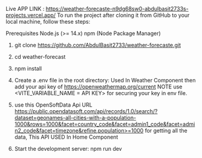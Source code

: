 Live APP LINK : https://weather-forecaste-n9dg68sw0-abdulbasit2733s-projects.vercel.app/
To run the project after cloning it from GitHub to your local machine, follow these steps:

Prerequisites
Node.js (>= 14.x)
npm (Node Package Manager)

1. git clone https://github.com/AbdulBasit2733/weather-forecaste.git
2. cd weather-forecast
3. npm install

4. Create a .env file in the root directory: Used In Weather Component
   then add your api key of https://openweathermap.org/current
   NOTE use <VITE_VARIABLE_NAME = API KEY> for securing your key in env file.

5. use this OpenSoftData Api URL https://public.opendatasoft.com/api/records/1.0/search/?dataset=geonames-all-cities-with-a-population-1000&rows=1000&facet=country_code&facet=admin1_code&facet=admin2_code&facet=timezone&refine.population>=1000 for getting all the data,
   This API USED In Home Component

6. Start the development server: npm run dev
